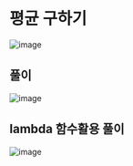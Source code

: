 # 평균 구하기
![image](https://user-images.githubusercontent.com/108312143/195116646-8aaa9745-ea10-482c-b7ed-090910edb15b.png)

## 풀이
![image](https://user-images.githubusercontent.com/108312143/195116712-65e752e6-4735-4720-bef7-ff019d7ae606.png)

## lambda 함수활용 풀이
![image](https://user-images.githubusercontent.com/108312143/195116795-f19188aa-8d3f-49b9-acbc-113e865cd0b2.png)
